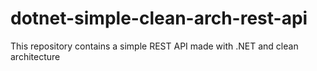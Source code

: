 # dotnet-simple-clean-arch-rest-api
This repository contains a simple REST API made with .NET and clean architecture
